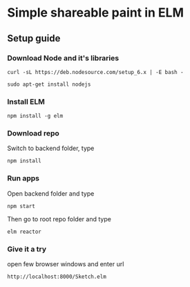 # Simple shareable paint in ELM

## Setup guide

### Download Node and it's libraries
```
curl -sL https://deb.nodesource.com/setup_6.x | -E bash -
```
```
sudo apt-get install nodejs
```
### Install ELM
```
npm install -g elm
```

### Download repo
Switch to backend folder, type
```
npm install
```

### Run apps 
Open backend folder and type
```
npm start
```  
Then go to root repo folder and type
```
elm reactor
```

### Give it a try
open few browser windows and enter url 
```
http://localhost:8000/Sketch.elm
```

